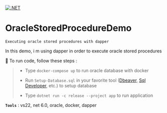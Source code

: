 [![.NET](https://github.com/aimenux/OracleStoredProcedureDemo/actions/workflows/ci.yml/badge.svg)](https://github.com/aimenux/OracleStoredProcedureDemo/actions/workflows/ci.yml)

# OracleStoredProcedureDemo
```
Executing oracle stored procedures with dapper
```

In this demo, i m using dapper in order to execute oracle stored procedures

>
:rocket: To run code, follow these steps :
> 
> - Type `docker-compose up` to run oracle database with docker
>
> - Run `Setup-Database.sql` in your favorite tool ([Dbeaver](https://dbeaver.io/), [Sql Developer](https://www.oracle.com/database/technologies/appdev/sqldeveloper-landing.html), etc.) to setup database
>
> - Type `dotnet run -c release --project app` to run application
>

**`Tools`** : vs22, net 6.0, oracle, docker, dapper